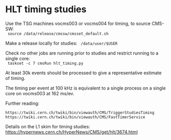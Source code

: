HLT timing studies
==================

Use the TSG machines vocms003 or vocms004 for timing, to source CMS-SW:<br>
<code>
source /data/release/cmssw/cmsset_default.sh
</code>

Make a release locally for studies:
<code>
/data/user/$USER
</code>

Check no other jobs are running prior to studies and restrict running to a single core:<br>
<code>
taskset -c 7 cmsRun hlt_timing.py
</code>

At least 30k events should be processed to give a representative estimate of timing.

The timing per event at 100 kHz is equivalent to a single process on a single core on vocms003 at 162 ms/ev.

Further reading: 

    https://twiki.cern.ch/twiki/bin/viewauth/CMS/TriggerStudiesTiming
    https://twiki.cern.ch/twiki/bin/viewauth/CMS/FastTimerService
    
Details on the L1 skim for timing studies:    
    https://hypernews.cern.ch/HyperNews/CMS/get/hlt/3674.html
